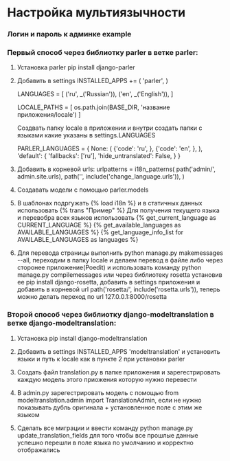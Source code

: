 # Настройка мультиязычности

### Логин и пароль к админке example

### Первый способ через библиотку parler в ветке parler:

1) Установка parler pip install django-parler

2) Добавить в settings 
   INSTALLED_APPS += (
       'parler',
   )
   
   LANGUAGES = [
       ('ru', _('Russian')),
       ('en', _('English')),
   ]
   
   LOCALE_PATHS = [
       os.path.join(BASE_DIR, 'название приложения/locale')
   ]
   
   Создвать папку locale в приложении и внутри создать папки с языками какие 
   указаны в settings.LANGUAGES
   
   PARLER_LANGUAGES = {
       None: (
           {'code': 'ru', },
           {'code': 'en', },
       ),
       'default': {
           'fallbacks': ['ru'],
           'hide_untranslated': False,
       }
   }

3) Добавить в корневой urls:
   urlpatterns = i18n_patterns(
       path('admin/', admin.site.urls),
       path('', include('change_language.urls')),
   )

4) Создавать модели с помощью parler.models

5) В шаблонах подргужать {% load i18n %} и в статичных данных использовать
   {% trans "Пример" %}
   Для получения текущего языка и перевобра всех языков использовать
   {% get_current_language as CURRENT_LANGUAGE %}
   {% get_available_languages as AVAILABLE_LANGUAGES %}
   {% get_language_info_list for AVAILABLE_LANGUAGES as languages %}

6) Для перевода страницы выполнить python manage.py makemessages --all, 
   переходим в папку locale и делаем перевод в файле либо через сторонее 
   приложение(Poedit) и использовать команду python manage.py compilemessages
   или через библиотеку rosetta установив ее pip install django-rosetta, 
   добавить в settings приложения и добавить в корневой url 
   path('rosetta/', include('rosetta.urls')), теперь можно делать переход 
   по url 127.0.0.1:8000/rosetta



### Второй способ через библиотку django-modeltranslation в ветке django-modeltranslation:

1) Установка pip install django-modeltranslation

2) Добавить в settings INSTALLED_APPS 'modeltranslation' и  установить языки 
   и путь к locale как в пункте 2 при установки parler

3) Создать файл translation.py в папке приложения и зарегестрировать каждую
   модель этого приожения которую нужно перевести

4) В admin.py зарегестрировать модель с помощью
   from modeltranslation.admin import TranslationAdmin, если не нужно
   показывать дубль оригинала + установленное поле с этим же языком

5) Сделать все миграции и ввести команду 
   python manage.py update_translation_fields для того чтобы все прошлые данные
   успешно перешли в поле языка по умолчанию и корректно отображались
